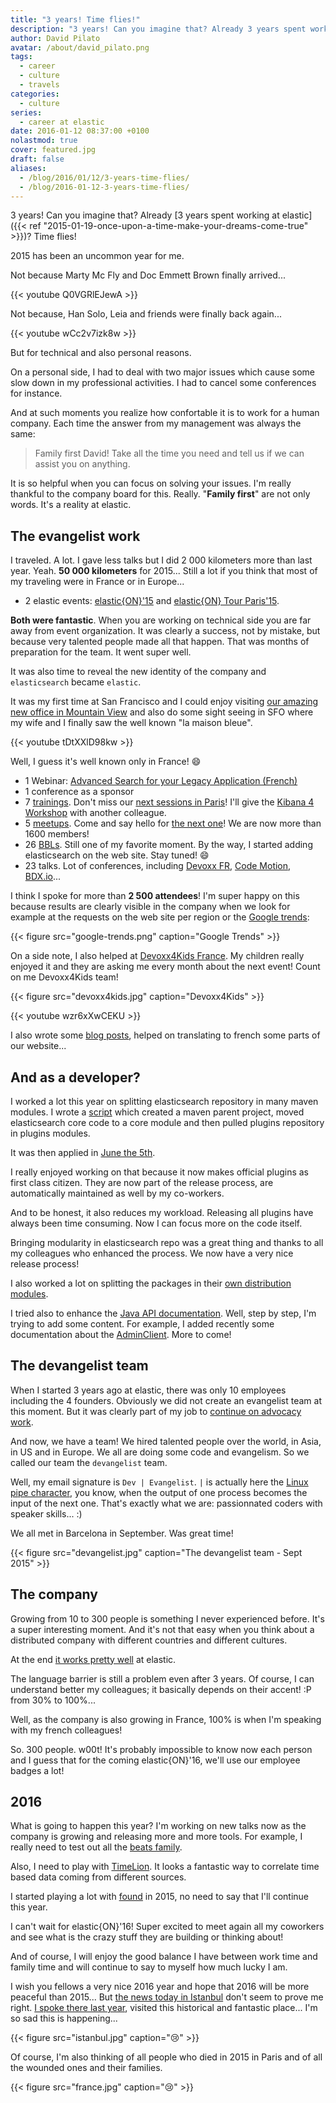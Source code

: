 ```yaml
---
title: "3 years! Time flies!"
description: "3 years! Can you imagine that? Already 3 years spent working at elastic? Time flies! 2015 has been an uncommon year for me."
author: David Pilato
avatar: /about/david_pilato.png
tags:
  - career
  - culture
  - travels
categories:
  - culture
series:
  - career at elastic
date: 2016-01-12 08:37:00 +0100
nolastmod: true
cover: featured.jpg
draft: false
aliases:
  - /blog/2016/01/12/3-years-time-flies/
  - /blog/2016-01-12-3-years-time-flies/
---
```


3 years! Can you imagine that? Already [3 years spent working at elastic]({{< ref "2015-01-19-once-upon-a-time-make-your-dreams-come-true" >}})? Time flies!

2015 has been an uncommon year for me.

Not because Marty Mc Fly and Doc Emmett Brown finally arrived...

{{< youtube Q0VGRlEJewA >}}

Not because, Han Solo, Leia and friends were finally back again...

{{< youtube wCc2v7izk8w >}}

But for technical and also personal reasons.

<!--more-->

On a personal side, I had to deal with two major issues which cause some slow down in my professional activities. I had to cancel some conferences for instance.

And at such moments you realize how confortable it is to work for a human company. Each time the answer from my management was always the same:

> Family first David! Take all the time you need and tell us if we can assist you on anything.

It is so helpful when you can focus on solving your issues. I'm really thankful to the company board for this. Really. "**Family first**" are not only words. It's a reality at elastic.

## The evangelist work

I traveled. A lot. I gave less talks but I did 2 000 kilometers more than last year. Yeah. **50 000 kilometers** for 2015... Still a lot if you think that most of my traveling were in France or in Europe...

* 2 elastic events: [elastic{ON}'15](https://www.elastic.co/elasticon/2015/sf/highlights-reel) and [elastic{ON} Tour Paris'15](https://www.elastic.co/elasticon/tour/2015/paris).

**Both were fantastic**. When you are working on technical side you are far away from event organization. It was clearly a success, not by mistake, but because very talented people made all that happen. That was months of preparation for the team. It went super well.

It was also time to reveal the new identity of the company and `elasticsearch` became `elastic`.

It was my first time at San Francisco and I could enjoy visiting [our amazing new office in Mountain View](http://retaildesignblog.net/2015/05/30/elastic-office-by-garcia-tamjidi-architecture-design-mountain-view-california/comment-page-1/) and also do some sight seeing in SFO where my wife and I finally saw the well known "la maison bleue".

{{< youtube tDtXXlD98kw >}}

Well, I guess it's well known only in France! 😄

* 1 Webinar: [Advanced Search for your Legacy Application (French)](https://www.elastic.co/videos/advanced-search-legacy-application-french)
* 1 conference as a sponsor
* 7 [trainings](https://www.elastic.co/training). Don't miss our [next sessions in Paris](http://training.elastic.co/?courseId=0&city=PARIS)! I'll give the [Kibana 4 Workshop](http://training.elastic.co/class/Kibana/Paris/Feb06) with another colleague.
* 5 [meetups](http://www.meetup.com/elasticfr/). Come and say hello for [the next one](http://www.meetup.com/fr-FR/ElasticFR/events/227882863/)! We are now more than 1600 members!
* 26 [BBLs](https://www.brownbaglunch.fr/). Still one of my favorite moment. By the way, I started adding elasticsearch on the web site. Stay tuned! 😄
* 23 talks. Lot of conferences, including [Devoxx FR](http://www.devoxx.fr/), [Code Motion](http://www.codemotionworld.com/), [BDX.io](www.bdx.io)...

I think I spoke for more than **2 500 attendees**! I'm super happy on this because results are clearly visible in the company when we look for example at the requests on the web site per region or the [Google trends](http://www.google.fr/trends/explore?q=Elasticsearch#q=Elasticsearch&geo=FR%2C%20US%2C%20GB&date=1%2F2015%2012m&cmpt=geo&tz=Etc%2FGMT-1):

{{< figure src="google-trends.png" caption="Google Trends" >}}

On a side note, I also helped at [Devoxx4Kids France](http://www.devoxx4kids.org/france/). My children really enjoyed it and they are asking me every month about the next event! Count on me Devoxx4Kids team!

{{< figure src="devoxx4kids.jpg" caption="Devoxx4Kids" >}}

{{< youtube wzr6xXwCEKU >}}

I also wrote some [blog posts](https://www.elastic.co/blog/author/david-pilato), helped on translating to french some parts of our website...

## And as a developer?

I worked a lot this year on splitting elasticsearch repository in many maven modules. I wrote a [script](https://github.com/elastic/elasticsearch/commit/6024f89032c6f42c7a28211099587324abdb5858) which created a maven parent project, moved elasticsearch core code to a core module and then pulled plugins repository in plugins modules.

It was then applied in [June the 5th](https://github.com/elastic/elasticsearch/commits/5beed150ed0583e3bf71532bc1ff91bbc9bf042d).

I really enjoyed working on that because it now makes official plugins as first class citizen. They are now part of the release process, are automatically maintained as well by my co-workers.

And to be honest, it also reduces my workload. Releasing all plugins have always been time consuming. Now I can focus more on the code itself.

Bringing modularity in elasticsearch repo was a great thing and thanks to all my colleagues who enhanced the process. We now have a very nice release process!

I also worked a lot on splitting the packages in their [own distribution modules](https://github.com/elastic/elasticsearch/pull/11523).

I tried also to enhance the [Java API documentation](https://www.elastic.co/guide/en/elasticsearch/client/java-api/current/index.html). Well, step by step, I'm trying to add some content. For example, I added recently some documentation about the [AdminClient](https://www.elastic.co/guide/en/elasticsearch/client/java-api/master/java-admin.html). More to come!

## The devangelist team

When I started 3 years ago at elastic, there was only 10 employees including the 4 founders. Obviously we did not create an evangelist team at this moment. But it was clearly part of my job to [continue on advocacy work](https://www.elastic.co/blog/welcome-david).

And now, we have a team! We hired talented people over the world, in Asia, in US and in Europe. We all are doing some code and evangelism. So we called our team the `devangelist` team.

Well, my email signature is `Dev | Evangelist`. `|` is actually here the [Linux pipe character](https://en.wikipedia.org/wiki/Pipeline_(Unix)), you know, when the output of one process becomes the input of the next one. That's exactly what we are: passionnated coders with speaker skills... :)

We all met in Barcelona in September. Was great time!

{{< figure src="devangelist.jpg" caption="The devangelist team - Sept 2015" >}}

## The company

Growing from 10 to 300 people is something I never experienced before. It's a super interesting moment. And it's not that easy when you think about a distributed company with different countries and different cultures.

At the end [it works pretty well](https://www.glassdoor.fr/Avis/Elastic-Avis-E751551.htm?&countryRedirect=true) at elastic.

The language barrier is still a problem even after 3 years. Of course, I can understand better my colleagues; it basically depends on their accent! :P from 30% to 100%...

Well, as the company is also growing in France, 100% is when I'm speaking with my french colleagues!

So. 300 people. w00t! It's probably impossible to know now each person and I guess that for the coming elastic{ON}'16, we'll use our employee badges a lot!

## 2016

What is going to happen this year? I'm working on new talks now as the company is growing and releasing more and more tools. For example, I really need to test out all the [beats family](https://www.elastic.co/products/beats).

Also, I need to play with [TimeLion](https://www.elastic.co/blog/timelion-timeline). It looks a fantastic way to correlate time based data coming from different sources.

I started playing a lot with [found](https://www.elastic.co/found) in 2015, no need to say that I'll continue this year.

I can't wait for elastic{ON}'16! Super excited to meet again all my coworkers and see what is the crazy stuff they are building or thinking about!

And of course, I will enjoy the good balance I have between work time and family time and will continue to say to myself how much lucky I am.

I wish you fellows a very nice 2016 year and hope that 2016 will be more peaceful than 2015... But [the news today in Istanbul](http://www.bbc.com/news/world-europe-35290760) don't seem to prove me right. [I spoke there last year](https://voxxeddays.com/istanbul15/david-pilato-advanced-search-for-legacy-application-with-elasticsearch/), visited this historical and fantastic place... I'm so sad this is happening...

{{< figure src="istanbul.jpg" caption="😢" >}}

Of course, I'm also thinking of all people who died in 2015 in Paris and of all the wounded ones and their families.

{{< figure src="france.jpg" caption="😢" >}}

